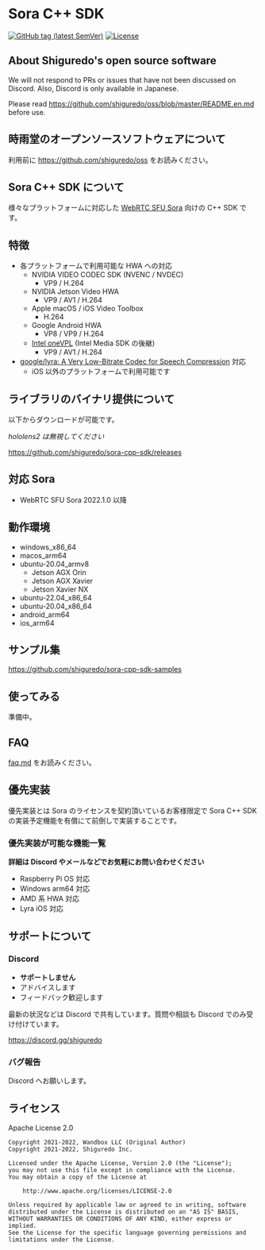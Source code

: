 # Sora C++ SDK

[![GitHub tag (latest SemVer)](https://img.shields.io/github/tag/shiguredo/sora-cpp-sdk.svg)](https://github.com/shiguredo/sora-cpp-sdk)
[![License](https://img.shields.io/badge/License-Apache%202.0-blue.svg)](https://opensource.org/licenses/Apache-2.0)

## About Shiguredo's open source software

We will not respond to PRs or issues that have not been discussed on Discord. Also, Discord is only available in Japanese.

Please read https://github.com/shiguredo/oss/blob/master/README.en.md before use.

## 時雨堂のオープンソースソフトウェアについて

利用前に https://github.com/shiguredo/oss をお読みください。

## Sora C++ SDK について

様々なプラットフォームに対応した [WebRTC SFU Sora](https://sora.shiguredo.jp/) 向けの C++ SDK です。

## 特徴

- 各プラットフォームで利用可能な HWA への対応
    - NVIDIA VIDEO CODEC SDK (NVENC / NVDEC)
        - VP9 / H.264
    - NVIDIA Jetson Video HWA
        - VP9 / AV1 / H.264
    - Apple macOS / iOS Video Toolbox
        - H.264
    - Google Android HWA
        - VP8 / VP9 / H.264
    - [Intel oneVPL](https://www.intel.com/content/www/us/en/developer/tools/oneapi/onevpl.html) (Intel Media SDK の後継)
        - VP9 / AV1 / H.264
- [google/lyra: A Very Low\-Bitrate Codec for Speech Compression](https://github.com/google/lyra) 対応
    - iOS 以外のプラットフォームで利用可能です

## ライブラリのバイナリ提供について

以下からダウンロードが可能です。 

*hololens2 は無視してください*

https://github.com/shiguredo/sora-cpp-sdk/releases

## 対応 Sora

- WebRTC SFU Sora 2022.1.0 以降

## 動作環境

- windows_x86_64
- macos_arm64
- ubuntu-20.04_armv8
    - Jetson AGX Orin
    - Jetson AGX Xavier
    - Jetson Xavier NX
- ubuntu-22.04_x86_64
- ubuntu-20.04_x86_64
- android_arm64
- ios_arm64

## サンプル集

https://github.com/shiguredo/sora-cpp-sdk-samples

## 使ってみる

準備中。

## FAQ

[faq.md](doc/faq.md) をお読みください。

## 優先実装

優先実装とは Sora のライセンスを契約頂いているお客様限定で Sora C++ SDK の実装予定機能を有償にて前倒しで実装することです。

### 優先実装が可能な機能一覧

**詳細は Discord やメールなどでお気軽にお問い合わせください**

- Raspberry Pi OS 対応
- Windows arm64 対応
- AMD 系 HWA 対応
- Lyra iOS 対応

## サポートについて

### Discord

- **サポートしません**
- アドバイスします
- フィードバック歓迎します

最新の状況などは Discord で共有しています。質問や相談も Discord でのみ受け付けています。

https://discord.gg/shiguredo

### バグ報告

Discord へお願いします。

## ライセンス

Apache License 2.0

```
Copyright 2021-2022, Wandbox LLC (Original Author)
Copyright 2021-2022, Shiguredo Inc.

Licensed under the Apache License, Version 2.0 (the "License");
you may not use this file except in compliance with the License.
You may obtain a copy of the License at

    http://www.apache.org/licenses/LICENSE-2.0

Unless required by applicable law or agreed to in writing, software
distributed under the License is distributed on an "AS IS" BASIS,
WITHOUT WARRANTIES OR CONDITIONS OF ANY KIND, either express or implied.
See the License for the specific language governing permissions and
limitations under the License.
```
